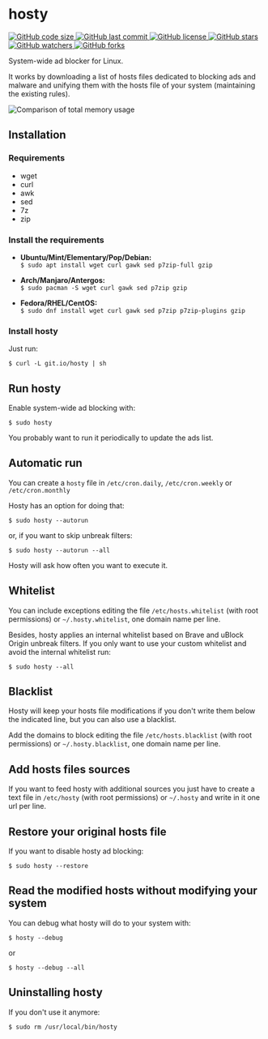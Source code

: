 hosty
=====

[![GitHub code size](https://img.shields.io/github/languages/code-size/astrolince/hosty.svg)
![GitHub last commit](https://img.shields.io/github/last-commit/astrolince/hosty.svg)
![GitHub license](https://img.shields.io/github/license/astrolince/hosty.svg)
![GitHub stars](https://img.shields.io/github/stars/astrolince/hosty.svg?label=Star&style=social)
![GitHub watchers](https://img.shields.io/github/watchers/astrolince/hosty.svg?label=Watch&style=social)
![GitHub forks](https://img.shields.io/github/forks/astrolince/hosty.svg?label=Fork&style=social)](https://github.com/astrolince/hosty)

System-wide ad blocker for Linux.

It works by downloading a list of hosts files dedicated to blocking ads and malware and unifying them with the hosts file of your system (maintaining the existing rules).

![Comparison of total memory usage](https://i.imgur.com/qRVKMOQ.png)

## Installation

### Requirements
* wget
* curl
* awk
* sed
* 7z
* zip

### Install the requirements

* **Ubuntu/Mint/Elementary/Pop/Debian:**  
`$ sudo apt install wget curl gawk sed p7zip-full gzip`

* **Arch/Manjaro/Antergos:**  
`$ sudo pacman -S wget curl gawk sed p7zip gzip`

* **Fedora/RHEL/CentOS:**  
`$ sudo dnf install wget curl gawk sed p7zip p7zip-plugins gzip`

### Install hosty

Just run:

`$ curl -L git.io/hosty | sh`

## Run hosty

Enable system-wide ad blocking with:

`$ sudo hosty`

You probably want to run it periodically to update the ads list.

## Automatic run

You can create a `hosty` file in `/etc/cron.daily`, `/etc/cron.weekly` or `/etc/cron.monthly`

Hosty has an option for doing that:

`$ sudo hosty --autorun`

or, if you want to skip unbreak filters:

`$ sudo hosty --autorun --all`

Hosty will ask how often you want to execute it.

## Whitelist

You can include exceptions editing the file `/etc/hosts.whitelist` (with root permissions) or `~/.hosty.whitelist`, one domain name per line.

Besides, hosty applies an internal whitelist based on Brave and uBlock Origin unbreak filters. If you only want to use your custom whitelist and avoid the internal whitelist run:

`$ sudo hosty --all`

## Blacklist

Hosty will keep your hosts file modifications if you don't write them below the indicated line, but you can also use a blacklist.

Add the domains to block editing the file `/etc/hosts.blacklist` (with root permissions) or `~/.hosty.blacklist`, one domain name per line.

## Add hosts files sources

If you want to feed hosty with additional sources you just have to create a text file in `/etc/hosty` (with root permissions) or `~/.hosty` and write in it one url per line.

## Restore your original hosts file

If you want to disable hosty ad blocking:

`$ sudo hosty --restore`

## Read the modified hosts without modifying your system

You can debug what hosty will do to your system with:

`$ hosty --debug`

or

`$ hosty --debug --all`

## Uninstalling hosty

If you don't use it anymore:

`$ sudo rm /usr/local/bin/hosty`
